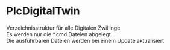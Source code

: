 # PlcDigitalTwin
Verzeichnisstruktur für alle Digitalen Zwillinge<br>
Es werden nur die *.cmd Dateien abgelegt.<br>
Die ausführbaren Dateien werden bei einem Update aktualisiert

